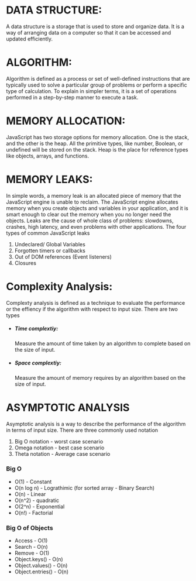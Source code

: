<h1>DATA STRUCTURE:</h1>
    A data structure is a storage that is used to store and organize data. It is a way of arranging data on a computer so that it can be accessed and updated efficiently.

<h1>ALGORITHM:</h1>
    Algorithm is defined as a process or set of well-defined instructions that are typically used to solve a particular group of problems or perform a specific type of calculation. To explain in simpler terms, it is a set of operations performed in a step-by-step manner to execute a task.

<h1>MEMORY ALLOCATION:</h1>
    JavaScript has two storage options for memory allocation. One is the stack, and the other is the heap. All the primitive types, like number, Boolean, or undefined will be stored on the stack. Heap is the place for reference types like objects, arrays, and functions.

<h1>MEMORY LEAKS:</h1>
    In simple words, a memory leak is an allocated piece of memory that the JavaScript engine is unable to reclaim. The JavaScript engine allocates memory when you create objects and variables in your application, and it is smart enough to clear out the memory when you no longer need the objects. Leaks are the cause of whole class of problems: slowdowns, crashes, high latency, and even problems with other applications.
    The four types of common JavaScript leaks
    <ol>
        <li>Undeclared/ Global Variables</li>
        <li>Forgotten timers or callbacks</li>
        <li>Out of DOM references (Event listeners)</li>
        <li>Closures</li>
    </ol>

<h1>Complexity Analysis:</h1>
    Complexty analysis is defined as a technique to evaluate the performance or the effiency if the algorithm with respect to input size.
    There are two types
        <ul>
            <li><h5>Time complextiy:</h5></li>
                Measure the amount of time taken by an algorithm to complete based on the size of input.
            <li><h5>Space complextiy:</h5></li>
                Measure the amount of memory requires by an algorithm based on the size of input.
        </ul>

<h1>ASYMPTOTIC ANALYSIS</h1>
    Asymptotic analysis is a way to describe the performance of the algorithm in terms of input size.
    There are three commonly used notation
    <ol>
        <li>Big O notation - worst case scenario</li>
        <li>Omega notation - best case scenario</li>
        <li>Theta notation - Average case scenario</li>
    </ol>

<h3>Big O</h3>
    <ul>
        <li>O(1) - Constant</li>
        <li>O(n log n) - Lograthimic (for sorted array - Binary Search)</li>
        <li>O(n) - Linear</li>
        <li>O(n^2) - quadratic</li>
        <li>O(2^n) - Exponential</li>
        <li>O(n!) - Factorial</li>
    </ul>

<h3>Big O of Objects</h3>
    <ul>
        <li>Access - O(1)</li>
        <li>Search - O(n)</li>
        <li>Remove - O(1)</li>
        <li>Object.keys() - O(n)</li>
        <li>Object.values() - O(n)</li>
        <li>Object.entries() - O(n)</li>
    </ul>
